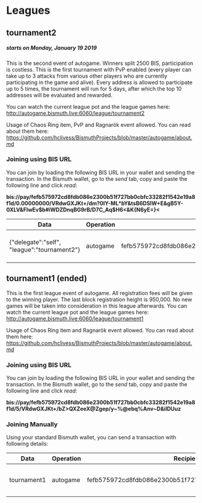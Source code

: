# Leagues

## tournament2
##### starts on Monday, January 19 2019

This is the second event of autogame. Winners split 2500 BIS, participation is costless. This is the first tournament with PvP enabled (every player can take
up to 3 attacks from various other players who are currently participating in the game and alive). Every address is allowed to participate
up to 5 times, the tournament will run for 5 days, after which the top 10 addresses will be evaluated and rewarded. 

You can watch the current league pot and the league games here: http://autogame.bismuth.live:6060/league/tournament2

Usage of Chaos Ring item, PvP and Ragnarök event allowed. You can read about them here: https://github.com/hclivess/BismuthProjects/blob/master/autogame/about.md

### Joining using BIS URL
You can join by loading the following BIS URL in your wallet and sending
the transaction. In the Bismuth wallet, go to the _send_ tab, copy and paste the following line and click _read_: 

**bis://pay/fefb575972cd8fdb086e2300b51f727bb0cbfc33282f1542e19a8f1d/0.00000000/VRdwGXJKt+/dm?0IY-ML*bY&tsB6DSIW+E&gB5Y-0XLV&FIwEv$b#iWDZDnqBG9rB/D7C_Aq$H6<&K{N6yE=}<**

|Data|Operation|Recipient|Amount|Effect|
|-----------------------------|-----------------------------|-----------------------------|-----------------------------|-----------------------------|
|{"delegate":"self", "league":"tournament2"}|autogame|fefb575972cd8fdb086e2300b51f727bb0cbfc33282f1542e19a8f1d|0|Starts a match in the tournament2 league.|

## tournament1 (ended)

This is the first league event of autogame. All registration fees will be given to 
the winning player. The last block registration height is 950,000. No new games will 
be taken into consideration in this league afterwards. You can watch the current league 
pot and the league games here: http://autogame.bismuth.live:6060/league/tournament1

Usage of Chaos Ring item and Ragnarök event allowed. You can read about them here: https://github.com/hclivess/BismuthProjects/blob/master/autogame/about.md


### Joining using BIS URL
You can join by loading the following BIS URL in your wallet and sending
the transaction. In the Bismuth wallet, go to the _send_ tab, copy and paste the following line and click _read_: 

**bis://pay/fefb575972cd8fdb086e2300b51f727bb0cbfc33282f1542e19a8f1d/5/VRdwGXJKt+/bZ>QXZeeX@Zgep/y~%@ebq%Anv~D&ilDUuz**

### Joining Manually

Using your standard Bismuth wallet, you can send a transaction with following details:

|Data|Operation|Recipient|Amount|Effect|
|-----------------------------|-----------------------------|-----------------------------|-----------------------------|-----------------------------|
|tournament1|autogame|fefb575972cd8fdb086e2300b51f727bb0cbfc33282f1542e19a8f1d|5|Starts a match in the tournament1 league.|

